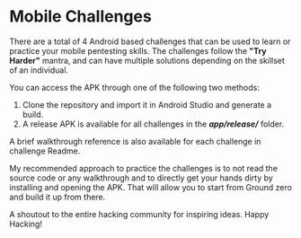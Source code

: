 # Mobile Challenges

There are a total of 4 Android based challenges that can be used to learn or practice your mobile pentesting skills. The challenges follow the **"Try Harder"** mantra, and can have multiple solutions depending on the skillset of an individual.

You can access the APK through one of the following two methods:
1. Clone the repository and import it in Android Studio and generate a build.
2. A release APK is available for all challenges in the ***app/release/*** folder.

A brief walkthrough reference is also available for each challenge in challenge Readme.

My recommended approach to practice the challenges is to not read the source code or any walkthrough and to directly get your hands dirty by installing and opening the APK. That will allow you to start from Ground zero and build it up from there.

A shoutout to the entire hacking community for inspiring ideas. Happy Hacking!
